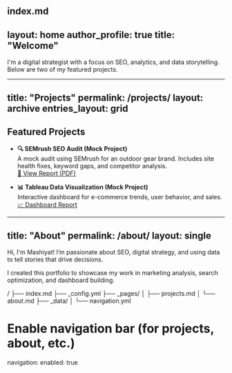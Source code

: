 index.md
---
layout: home
author_profile: true
title: "Welcome"
---

I'm a digital strategist with a focus on SEO, analytics, and data storytelling. Below are two of my featured projects.

---
title: "Projects"
permalink: /projects/
layout: archive
entries_layout: grid
---

## Featured Projects

- **🔍 SEMrush SEO Audit (Mock Project)**  
  A mock audit using SEMrush for an outdoor gear brand. Includes site health fixes, keyword gaps, and competitor analysis.  
  [📄 View Report (PDF)](https://mashiyat210031.github.io/semrush-report.pdf)

- **📊 Tableau Data Visualization (Mock Project)**  
  Interactive dashboard for e-commerce trends, user behavior, and sales.  
  [📈 Dashboard Report](https://mashiyat210031.github.io/ga-demo)

---
title: "About"
permalink: /about/
layout: single
---

Hi, I'm Mashiyat! I’m passionate about SEO, digital strategy, and using data to tell stories that drive decisions.

I created this portfolio to showcase my work in marketing analysis, search optimization, and dashboard building.

/
├── index.md
├── _config.yml
├── _pages/
│   ├── projects.md
│   └── about.md
├── _data/
│   └── navigation.yml

# Enable navigation bar (for projects, about, etc.)
navigation:
  enabled: true
